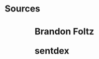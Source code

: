 <h1>Sources<h1>

<ul>
  <ol><link href="https://www.youtube.com/channel/UCFrjdcImgcQVyFbK04MBEhA">Brandon Foltz</link>
  </ol>
  <ol><link hre="https://www.youtube.com/channel/UCfzlCWGWYyIQ0aLC5w48gBQ">sentdex</link>
  </ol>


